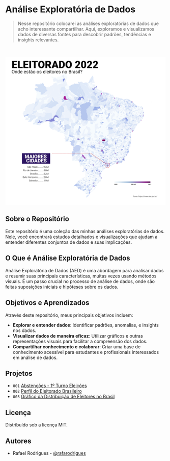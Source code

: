 # Análise Exploratória de Dados

>  Nesse repositório colocarei as análises exploratórias de dados que acho interessante compartilhar. Aqui, exploramos e visualizamos dados de diversas fontes para descobrir padrões, tendências e insights relevantes.

</br> <div align="center"> <img src="https://github.com/rafarodrigues/Analises-Exploratorias-de-Dados/blob/main/03.%20Gr%C3%A1fico%20da%20distribui%C3%A7%C3%A3o%20de%20eleitores%20no%20Brasil/img/img_EXP2.png?raw=true" width="700"> </div>

## Sobre o Repositório

Este repositório é uma coleção das minhas análises exploratórias de dados. Nele, você encontrará estudos detalhados e visualizações que ajudam a entender diferentes conjuntos de dados e suas implicações.

## O Que é Análise Exploratória de Dados

Análise Exploratória de Dados (AED) é uma abordagem para analisar dados e resumir suas principais características, muitas vezes usando métodos visuais. É um passo crucial no processo de análise de dados, onde são feitas suposições iniciais e hipóteses sobre os dados.

## Objetivos e Aprendizados

Através deste repositório, meus principais objetivos incluem:

- **Explorar e entender dados**: Identificar padrões, anomalias, e insights nos dados.
- **Visualizar dados de maneira eficaz**: Utilizar gráficos e outras representações visuais para facilitar a compreensão dos dados.
- **Compartilhar conhecimento e colaborar**: Criar uma base de conhecimento acessível para estudantes e profissionais interessados em análise de dados.

## Projetos

- `001` <a href="https://github.com/rafarodrigues/Analises-Exploratorias-de-Dados/tree/main/01.%20Absten%C3%A7%C3%B5es%20-%201%C2%BA%20Turno%20Elei%C3%A7%C3%B5es" target="_blank">Abstenções - 1º Turno Eleições</a>
- `002` <a href="https://github.com/rafarodrigues/Analises-Exploratorias-de-Dados/tree/main/02.%20Perfil%20do%20Eleitorado%20Brasileiro" target="_blank">Perfil do Eleitorado Brasileiro</a>
- `003` <a href="https://github.com/rafarodrigues/Analises-Exploratorias-de-Dados/tree/main/03.%20Gr%C3%A1fico%20da%20distribui%C3%A7%C3%A3o%20de%20eleitores%20no%20Brasil" target="_blank">Gráfico da Distribuição de Eleitores no Brasil</a>

## Licença

Distribuído sob a licença MIT.

## Autores

- Rafael Rodrigues - [@rafarodrigues](https://github.com/rafarodrigues)